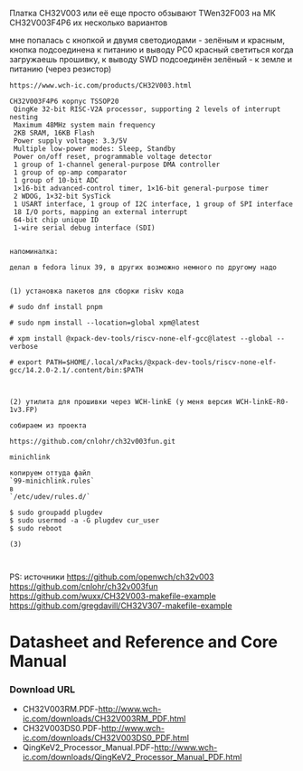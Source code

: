 
Платка CH32V003 или её еще просто обзывают TWen32F003 на МК CH32V003F4P6
их несколько вариантов

мне попалась с кнопкой и двумя светодиодами - зелёным и красным,
   кнопка подсоединена к питанию и выводу PC0
   красный светиться когда загружаешь прошивку, к выводу SWD подсоединён
   зелёный - к земле и питанию (через резистор)


~~~
https://www.wch-ic.com/products/CH32V003.html

CH32V003F4P6 корпус TSSOP20
 QingKe 32-bit RISC-V2A processor, supporting 2 levels of interrupt nesting
 Maximum 48MHz system main frequency
 2KB SRAM, 16KB Flash
 Power supply voltage: 3.3/5V
 Multiple low-power modes: Sleep, Standby
 Power on/off reset, programmable voltage detector
 1 group of 1-channel general-purpose DMA controller
 1 group of op-amp comparator
 1 group of 10-bit ADC
 1×16-bit advanced-control timer, 1×16-bit general-purpose timer
 2 WDOG, 1×32-bit SysTick
 1 USART interface, 1 group of I2C interface, 1 group of SPI interface
 18 I/O ports, mapping an external interrupt
 64-bit chip unique ID
 1-wire serial debug interface (SDI)
~~~






~~~

напоминалка:

делал в fedora linux 39, в других возможно немного по другому надо


(1) установка пакетов для сборки riskv кода

# sudo dnf install pnpm

# sudo npm install --location=global xpm@latest

# xpm install @xpack-dev-tools/riscv-none-elf-gcc@latest --global --verbose

# export PATH=$HOME/.local/xPacks/@xpack-dev-tools/riscv-none-elf-gcc/14.2.0-2.1/.content/bin:$PATH



(2) утилита для прошивки через WCH-linkE (у меня версия WCH-linkE-R0-1v3.FP)

собираем из проекта 

https://github.com/cnlohr/ch32v003fun.git

minichlink

копируем оттуда файл
`99-minichlink.rules`
в
`/etc/udev/rules.d/`

$ sudo groupadd plugdev
$ sudo usermod -a -G plugdev cur_user
$ sudo reboot

(3)
 


~~~


PS:
 источники
https://github.com/openwch/ch32v003
https://github.com/cnlohr/ch32v003fun
https://github.com/wuxx/CH32V003-makefile-example
https://github.com/gregdavill/CH32V307-makefile-example


# Datasheet and Reference and Core Manual
### Download URL

- CH32V003RM.PDF-http://www.wch-ic.com/downloads/CH32V003RM_PDF.html
- CH32V003DS0.PDF-http://www.wch-ic.com/downloads/CH32V003DS0_PDF.html
- QingKeV2_Processor_Manual.PDF-http://www.wch-ic.com/downloads/QingKeV2_Processor_Manual_PDF.html

